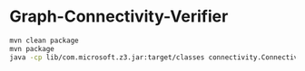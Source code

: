 # Graph-Connectivity-Verifier

```bash
mvn clean package
mvn package
java -cp lib/com.microsoft.z3.jar:target/classes connectivity.Connectivity input.txt
